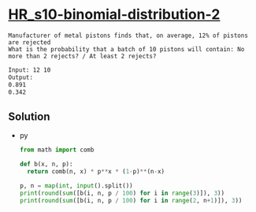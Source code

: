 # [HR_s10-binomial-distribution-2](https://www.hackerrank.com/challenges/s10-binomial-distribution-2)

```en
Manufacturer of metal pistons finds that, on average, 12% of pistons are rejected
What is the probability that a batch of 10 pistons will contain: No more than 2 rejects? / At least 2 rejects?
```

```txt
Input: 12 10
Output:
0.891
0.342
```

## Solution

* py

  ```py
  from math import comb

  def b(x, n, p):
    return comb(n, x) * p**x * (1-p)**(n-x)

  p, n = map(int, input().split())
  print(round(sum([b(i, n, p / 100) for i in range(3)]), 3))
  print(round(sum([b(i, n, p / 100) for i in range(2, n+1)]), 3))
  ```
